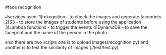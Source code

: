 #face recognition

#services used:
 1)rekognition - to check the images and generate faceprints
 2)S3 - to store the images of students before using the application
 3)Lambda functions - to trigger the events
 4)DynamoDB - to save the faceprint and the name of the person in the photo
 
also there are two scripts one is to upload images(recognition.py) and another is to test the similarity of images (./test/test.py) 
